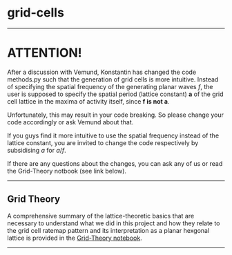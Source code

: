 # grid-cells

---
# ATTENTION!

After a discussion with Vemund, Konstantin has changed the code methods.py 
such that the generation of grid cells is more intuitive. Instead of specifying
the spatial frequency of the generating planar waves $f$, the user is supposed to
specify the spatial period (lattice constant) **a** of the grid cell lattice in 
the maxima of activity itself, since **f is not a**. 

Unfortunately, this may result in your code breaking. So please change your code
accordingly or ask Vemund about that. 

If you guys find it more intuitive to use the spatial frequency instead of the
lattice constant, you are invited to change the code respectively by subsidising
$a$ for $a / f$. 

If there are any questions about the changes, you can ask any of us or read the
Grid-Theory notbook (see link below).

---
## Grid Theory

A comprehensive summary of the lattice-theoretic basics that are necessary to 
understand what we did in this project and how they relate to the 
grid cell ratemap pattern and its interpretation as a planar hexgonal lattice
is provided in the 
[Grid-Theory notebook](https://github.com/Vemundss/grid-cells/blob/main/Grid-Theory.ipynb).

---
